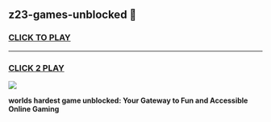 
## z23-games-unblocked 👋
<h3>
<a href="https://premium.freeplayer.one?title=z23-games-unblocked&ref=14F">CLICK TO PLAY</a></h3>
<hr>

<h3>
<a href="https://premium.freeplayer.one?title=z23-games-unblocked&ref=14F">CLICK 2 PLAY</a>
  
</h3>

<a href="https://premium.freeplayer.one?title=z23-games-unblocked&ref=12F/"><img src="https://clearcache.store/games.png"></a>


**worlds hardest game unblocked: Your Gateway to Fun and Accessible Online Gaming**
